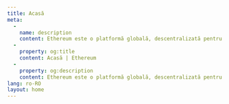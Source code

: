 ```yaml
---
title: Acasă
meta:
  - 
    name: description
    content: Ethereum este o platformă globală, descentralizată pentru bani și noi tipuri de aplicații. Pe Ethereum poți scrie cod care controlează bani și poți crea aplicații accesibile oriunde în lume.
  - 
    property: og:title
    content: Acasă | Ethereum
  - 
    property: og:description
    content: Ethereum este o platformă globală, descentralizată pentru bani și noi tipuri de aplicații. Pe Ethereum poți scrie cod care controlează bani și poți crea aplicații accesibile oriunde în lume.
lang: ro-RO
layout: home
---
```


<HomePage/>